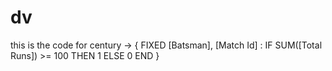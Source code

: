 # dv

this is the code for century ->  { FIXED [Batsman], [Match Id] : IF SUM([Total Runs]) >= 100 THEN 1 ELSE 0 END }